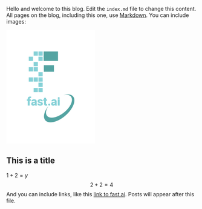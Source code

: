 Hello and welcome to this blog. Edit the `index.md` file to change this content. All pages on the blog, including this one, use [Markdown](https://guides.github.com/features/mastering-markdown/). You can include images:

![Image of fast.ai logo](images/logo.png)

## This is a title

$1+2 = y$
$$2+2=4$$
And you can include links, like this [link to fast.ai](https://www.fast.ai). Posts will appear after this file. 
